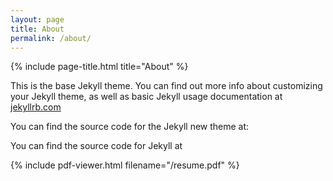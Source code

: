 ```yaml
---
layout: page
title: About
permalink: /about/
---
```

{% include page-title.html title="About" %}

This is the base Jekyll theme. You can find out more info about customizing
your Jekyll theme, as well as basic Jekyll usage documentation at
[jekyllrb.com](http://jekyllrb.com/)

You can find the source code for the Jekyll new theme at:


You can find the source code for Jekyll at

{% include pdf-viewer.html filename="/resume.pdf" %}
